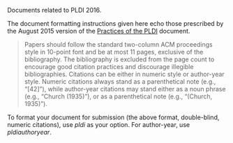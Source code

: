 Documents related to PLDI 2016.

The document formatting instructions given here echo those prescribed
by the August 2015 version of the [Practices of the PLDI](http://www.sigplan.org/sites/default/files/PracticesofPLDI.201508.pdf) document.

> Papers should follow the standard two-column ACM proceedings style in 10-point font and be at most 11 pages, exclusive of the bibliography. The bibliography is excluded from the page count to encourage good citation practices and discourage illegible bibliographies. Citations can be either in numeric style or author-year style. Numeric citations always stand as a parenthetical note (e.g., “[42]”), while author-year citations may stand either as a noun phrase (e.g., “Church (1935)”), or as a parenthetical note (e.g., “(Church, 1935)”).

To format your document for submission (the above format, double-blind, numeric citations), use _pldi_ as your option. For author-year, use _pldiauthoryear_.

